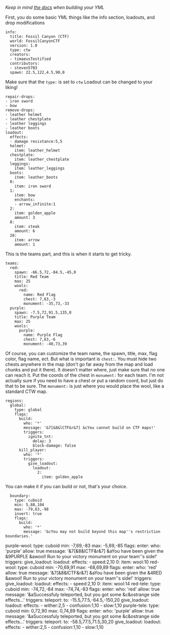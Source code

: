 *Keep in mind [the docs](docs.avicus.net) when building your YML*

First, you do some basic YML things like the info section, loadouts, and drop modifications
```
info:
  title: Fossil Canyon (CTF)
  world: FossilCanyonCTF
  version: 1.0
  type: ctw
  creators:
  - timaeusTestified
  contributors:
  - steven5703
  spawn: 22.5,122,4.5,90,0
  ```
Make sure that the `type:` is set to `ctw`
Loadout can be changed to your liking!
```
repair-drops:
- iron sword
- bow
remove-drops:
- leather helmet
- leather chestplate
- leather leggings
- leather boots
loadout:
  effects:
  - damage resistance:5,5
  helmet:
    item: leather_helmet
  chestplate:
    item: leather_chestplate
  leggings:
    item: leather_leggings
  boots:
    item: leather_boots
  0:
    item: iron sword
  1:
    item: bow
    enchants:
    - arrow_infinite:1
  2:
    item: golden_apple
    amount: 3
  8:
    item: steak
    amount: 6
  28:
    item: arrow
    amount: 1
```
This is the teams part, and this is when it starts to get tricky.
```
teams:
  red:
    spawn: -66.5,72,-84.5,-45,0
    title: Red Team
    max: 25
    wools:
      red:
        name: Red Flag
        chest: 7,63,-3
        monument: -35,73,-33
  purple:
    spawn: -7.5,72,91.5,135,0
    title: Purple Team
    max: 25
    wools:
      purple:
        name: Purple Flag
        chest: 7,63,-6
        monument: -40,73,39
```
Of course, you can customize the team name, the spawn, title, max, flag color, flag name, ect.
But what is important is `chest:`. You must hide two chests anywhere in the map (don't go far away from the map and load chunks and put it there).
It doesn't matter where, just make sure that no one can reach it. Put the coords of the chest in `monument:` for each team.
I'm not actually sure if you need to have a chest or put a random coord, but just do that to be sure.
The `monument:` is just where you would place the wool, like a standard CTW map.
```
regions:
  global:
    type: global
    flags:
      build:
        who: '*'
        message: '&7[&8&lCTF&r&7] &cYou cannot build on CTF maps!'
        triggers:
          ignite_tnt:
            delay: 3
            block-damage: false
      kill_player:
        who: '*'
        triggers:
          give_loadout:
            loadout:
              2:
                item: golden_apple
```
You can make it if you can build or not, that's your choice.
```
  boundary:
    type: cuboid
    min: 5,88,104
    max: -79,63,-98
    invert: true
    flags:
      build:
        who: '*'
        message: '&cYou may not build beyond this map''s restriction boundaries.'
```
  purple-wool:
    type: cuboid
    min: -7,69,-83
    max: -5,69,-85
    flags:
      enter:
        who: 'purple'
        allow: true
        message: '&7[&8&lCTF&r&7] &aYou have been given the &9PURPLE &awool! Run to your victory monument on your team''s side!'
        triggers:
          give_loadout:
            loadout:
              effects:
              - speed:2,10
              0:
                item: wool:10
  red-wool:
    type: cuboid
    min: -70,69,91
    max: -68,69,89
    flags:
      enter:
        who: 'red'
        allow: true
        message: '&7[&8&lCTF&r&7] &aYou have been given the &4RED &awool! Run to your victory monument on your team''s side!'
        triggers:
          give_loadout:
            loadout:
              effects:
              - speed:2,10
              0:
               item: wool:14
  red-tele:
    type: cuboid
    min: -74,72,-84
    max: -74,74,-83
    flags:
      enter:
        who: 'red'
        allow: true
        message: '&aSuccessfuly teleported, but you got some &c&ostrange side effects...'
        triggers:
          teleport:
            to: -15.5,77.5,-64.5,-150,20
          give_loadout:
            loadout:
              effects:
              - wither:2,5
              - confusion:1,10
              - slow:1,10
  purple-tele:
    type: cuboid
    min: 0,72,90
    max: 0,74,89
    flags:
      enter:
        who: 'purple'
        allow: true
        message: '&aSuccessfuly teleported, but you got some &c&ostrange side effects...'
        triggers:
          teleport:
            to: -58.5,77.5,71.5,30,20
          give_loadout:
            loadout:
              effects:
              - wither:2,5
              - confusion:1,10
              - slow:1,10
